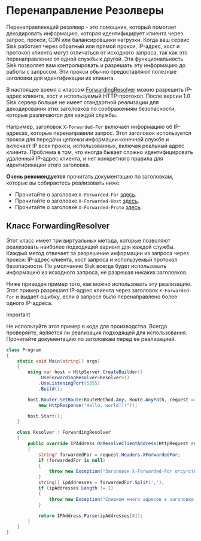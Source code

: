 # Перенаправление Резолверы

Перенаправляющий резолвер - это помощник, который помогает декодировать информацию, которая идентифицирует клиента через запрос, прокси, CDN или балансировщики нагрузки. Когда ваш сервис Sisk работает через обратный или прямой прокси, IP-адрес, хост и протокол клиента могут отличаться от исходного запроса, так как это перенаправление от одной службы к другой. Эта функциональность Sisk позволяет вам контролировать и разрешать эту информацию до работы с запросом. Эти прокси обычно предоставляют полезные заголовки для идентификации их клиента.

В настоящее время с классом [ForwardingResolver](/api/Sisk.Core.Http.ForwardingResolver) можно разрешить IP-адрес клиента, хост и используемый HTTP-протокол. После версии 1.0 Sisk сервер больше не имеет стандартной реализации для декодирования этих заголовков по соображениям безопасности, которые различаются для каждой службы.

Например, заголовок `X-Forwarded-For` включает информацию об IP-адресах, которые перенаправили запрос. Этот заголовок используется прокси для передачи цепочки информации конечной службе и включает IP всех прокси, использованных, включая реальный адрес клиента. Проблема в том, что иногда бывает сложно идентифицировать удаленный IP-адрес клиента, и нет конкретного правила для идентификации этого заголовка.

**Очень рекомендуется** прочитать документацию по заголовкам, которые вы собираетесь реализовать ниже:

- Прочитайте о заголовке `X-Forwarded-For` [здесь](https://developer.mozilla.org/en-US/docs/Web/HTTP/Headers/X-Forwarded-For#security_and_privacy_concerns).
- Прочитайте о заголовке `X-Forwarded-Host` [здесь](https://developer.mozilla.org/en-US/docs/Web/HTTP/Headers/X-Forwarded-Host).
- Прочитайте о заголовке `X-Forwarded-Proto` [здесь](https://developer.mozilla.org/en-US/docs/Web/HTTP/Headers/X-Forwarded-Proto).

## Класс ForwardingResolver

Этот класс имеет три виртуальных метода, которые позволяют реализовать наиболее подходящий вариант для каждой службы. Каждый метод отвечает за разрешение информации из запроса через прокси: IP-адрес клиента, хост запроса и используемый протокол безопасности. По умолчанию Sisk всегда будет использовать информацию из исходного запроса, не разрешая никаких заголовков.

Ниже приведен пример того, как можно использовать эту реализацию. Этот пример разрешает IP-адрес клиента через заголовок `X-Forwarded-For` и выдает ошибку, если в запросе было перенаправлено более одного IP-адреса.

> [!IMPORTANT]
> Не используйте этот пример в коде для производства. Всегда проверяйте, является ли реализация подходящей для использования. Прочитайте документацию по заголовкам перед ее реализацией.

```cs
class Program
{
    static void Main(string[] args)
    {
        using var host = HttpServer.CreateBuilder()
            .UseForwardingResolver<Resolver>()
            .UseListeningPort(5555)
            .Build();

        host.Router.SetRoute(RouteMethod.Any, Route.AnyPath, request =>
            new HttpResponse("Hello, world!!!"));

        host.Start();
    }

    class Resolver : ForwardingResolver
    {
        public override IPAddress OnResolveClientAddress(HttpRequest request, IPEndPoint connectingEndpoint)
        {
            string? forwardedFor = request.Headers.XForwardedFor;
            if (forwardedFor is null)
            {
                throw new Exception("Заголовок X-Forwarded-For отсутствует.");
            }
            string[] ipAddresses = forwardedFor.Split(',');
            if (ipAddresses.Length != 1)
            {
                throw new Exception("Слишком много адресов в заголовке X-Forwarded-For.");
            }

            return IPAddress.Parse(ipAddresses[0]);
        }
    }
}
```